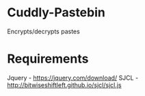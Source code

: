 # Cuddly-Pastebin
Encrypts/decrypts pastes

# Requirements
Jquery - https://jquery.com/download/
SJCL   - http://bitwiseshiftleft.github.io/sjcl/sjcl.js
